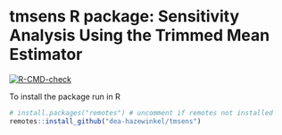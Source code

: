 # tmsens R package: Sensitivity Analysis Using the Trimmed Mean Estimator

 <!-- badges: start -->
  [![R-CMD-check](https://github.com/dea-hazewinkel/tmsens/actions/workflows/R-CMD-check.yaml/badge.svg)](https://github.com/dea-hazewinkel/tmsens/actions/workflows/R-CMD-check.yaml)
  <!-- badges: end -->

To install the package run in R
```r
# install.packages("remotes") # uncomment if remotes not installed
remotes::install_github("dea-hazewinkel/tmsens")
```
